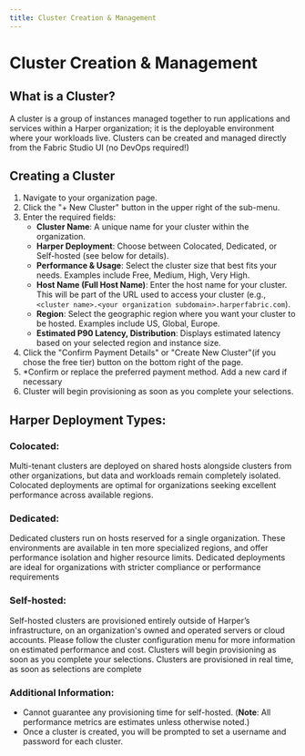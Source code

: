 ```yaml
---
title: Cluster Creation & Management
---
```


# Cluster Creation & Management

## What is a Cluster?

A cluster is a group of instances managed together to run applications and services within a Harper organization; it is the deployable environment where your workloads live. Clusters can be created and managed directly from the Fabric Studio UI (no DevOps required!)

## Creating a Cluster

1. Navigate to your organization page.
2. Click the "+ New Cluster" button in the upper right of the sub-menu.
3. Enter the required fields:
   - **Cluster Name**: A unique name for your cluster within the organization.
   - **Harper Deployment**: Choose between Colocated, Dedicated, or Self-hosted (see below for details).
   - **Performance & Usage**: Select the cluster size that best fits your needs. Examples include Free, Medium, High, Very High.
   - **Host Name (Full Host Name)**: Enter the host name for your cluster. This will be part of the URL used to access your cluster (e.g., `<cluster name>.<your organization subdomain>.harperfabric.com`).
   - **Region**: Select the geographic region where you want your cluster to be hosted. Examples include US, Global, Europe.
   - **Estimated P90 Latency, Distribution**: Displays estimated latency based on your selected region and instance size.
4. Click the "Confirm Payment Details" or "Create New Cluster"(if you chose the free tier) button on the bottom right of the page.
5. \*Confirm or replace the preferred payment method. Add a new card if necessary
6. Cluster will begin provisioning as soon as you complete your selections.

## Harper Deployment Types:

### Colocated:

Multi-tenant clusters are deployed on shared hosts alongside clusters from other organizations, but data and workloads remain completely isolated. Colocated deployments are optimal for organizations seeking excellent performance across available regions.

### Dedicated:

Dedicated clusters run on hosts reserved for a single organization. These environments are available in ten more specialized regions, and offer performance isolation and higher resource limits. Dedicated deployments are ideal for organizations with stricter compliance or performance requirements

### Self-hosted:

Self-hosted clusters are provisioned entirely outside of Harper’s infrastructure, on an organization's owned and operated servers or cloud accounts.
Please follow the cluster configuration menu for more information on estimated performance and cost. Clusters will begin provisioning as soon as you complete your selections.
Clusters are provisioned in real time, as soon as selections are complete

### Additional Information:

- Cannot guarantee any provisioning time for self-hosted. (**Note**: All performance metrics are estimates unless otherwise noted.)
- Once a cluster is created, you will be prompted to set a username and password for each cluster.
